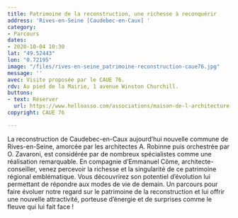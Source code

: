 ```yaml
---
title: Patrimoine de la reconstruction, une richesse à reconquérir
address: 'Rives-en-Seine [Caudebec-en-Caux] '
category:
- Parcours
dates:
- 2020-10-04 10:30
lat: "49.52443"
lon: "0.72195"
image: "/files/rives-en-seine_patrimoine-reconstruction-caue76.jpg"
message: ''
avec: Visite proposée par le CAUE 76.
rdv: Au pied de la Mairie, 1 avenue Winston Churchill.
buttons:
- text: Réserver
  url: https://www.helloasso.com/associations/maison-de-l-architecture-de-normandie-le-forum/evenements/patrimoine-de-la-reconstruction-une-richesse-a-reconquerir
copyright: CAUE 76

---
```

La reconstruction de Caudebec-en-Caux aujourd’hui nouvelle commune de Rives-en-Seine, amorcée par les architectes A. Robinne puis orchestrée par O. Zavaroni, est considérée par de nombreux spécialistes comme une réalisation remarquable. En compagnie d’Emmanuel Côme, architecte-conseiller, venez percevoir la richesse et la singularité de ce patrimoine régional emblématique. Vous découvrirez son potentiel d’évolution lui permettant de répondre aux modes de vie de demain. Un parcours pour faire évoluer notre regard sur le patrimoine de la reconstruction et lui offrir une nouvelle attractivité, porteuse d’énergie et de surprises comme le fleuve qui lui fait face !